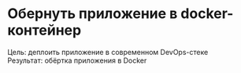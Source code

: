 # Обернуть приложение в docker-контейнер

Цель: деплоить приложение в современном DevOps-стеке<br/>
Результат: обёртка приложения в Docker